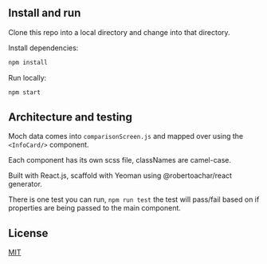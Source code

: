 
## Install and run

Clone this repo into a local directory and change into that directory.

Install dependencies:
```bash
npm install
```
Run locally: 
```bash
npm start
```

## Architecture and testing
Moch data comes into ```comparisonScreen.js``` and mapped over using the ```<InfoCard/>``` component.

Each component has its own scss file, classNames are camel-case.    

Built with React.js, scaffold with Yeoman using  @robertoachar/react generator. 

There is one test you can run, ```npm run test``` the test will pass/fail based on if properties are being passed to the main component. 


## License
[MIT](https://choosealicense.com/licenses/mit/)